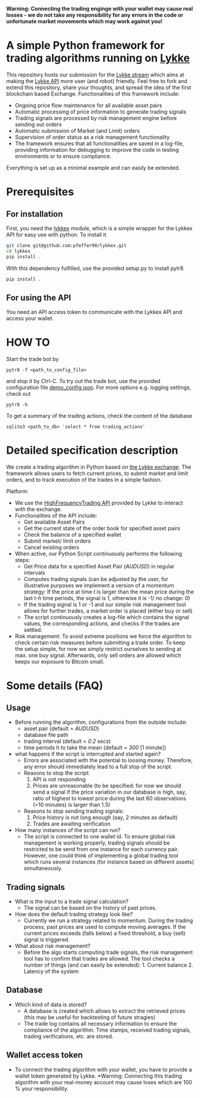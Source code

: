 **Warning: Connecting the trading enginge with your wallet may cause real losses - we do not take any responsibility for any errors in the code or unfortunate market movements which may work against you!**

# A simple Python framework for trading algorithms running on [Lykke](www.lykke.com) 

This repository hosts our submission for the [Lykke stream](https://streams.lykke.com/Project/ProjectDetails/python-simple-trading-algorithm-development) which aims at making the [Lykke API](https://hft-service-dev.lykkex.net/swagger/ui/index.html#/) more user (and robot) friendly. Feel free to fork and extend this repository, share your thoughts, and spread the idea of the first blockchain based Exchange. Functionalities of this framework include:
- Ongoing price flow maintenance for all available asset pairs 
- Automatic processing of price information to generate trading signals
- Trading signals are processed by risk management engine before sending out orders
- Automatic submission of Market (and Limit) orders 
- Supervision of order status as a risk management functionality
- The framework ensures that all functionalities are saved in a log-file, providing information for debugging to improve the code in testing environments or to ensure compliance. 

Everything is set up as a minimal example and can easily be extended. 

# Prerequisites

## For installation

First, you need the [lykkex](https://github.com/pfeffer90/lykkex) module, which is a simple wrapper for the Lykkex API for easy use with python. To install it
```bash
git clone git@github.com:pfeffer90/lykkex.git
cd lykkex
pip install .
```

With this dependency fulfilled, use the provided setup.py to install pytr8
  
```bash
pip install .
```

## For using the API

You need an API access token to communicate with the Lykkex API and access your wallet. 


# HOW TO

Start the trade bot by
```
pytr8 -f <path_to_config_file>
```
and stop it by Ctrl-C. To try out the trade bot, use the provided configuration file [demo_config.json](./demo_config.json). For more options e.g. logging settings, check out 
```
pytr8 -h 
``` 

To get a summary of the trading actions, check the content of the database
```
sqlite3 <path_to_db> 'select * from trading_actions'
```

# Detailed specification description

We create a trading algorithm in Python based on [the Lykke exchange](https://www.lykke.com/). The framework allows users to fetch current prices, to submit market and limit orders, and to track execution of the trades in a simple fashion. 

Platform:
  - We use the [HighFrequencyTrading API](https://hft-service-dev.lykkex.net/swagger/ui/index.html) provided by Lykke to interact with the exchange.
  - Functionalities of the API include:
    - Get available Asset Pairs 
    - Get the current state of the order book for specified asset pairs
    - Check the balance of a specified wallet
    - Submit market/ limit orders
    - Cancel existing orders
  - When active, our Python Script continuously performs the following steps:
    - Get Price data for a specified Asset Pair (*AUDUSD*) in regular intervals
    - Computes trading signals (can be adjusted by the user, for illustrative purposes we implement a version of a momentum strategy: If the    price at time *t* is larger than the mean price during the last *t-h* time periods, the signal is 1, otherwise it is -1/ no change: 0)
    - If the trading signal is 1 or -1 and our simple risk management tool allows for further trades, a market order is placed (either buy or sell)
    - The script continuously creates a log-file which contains the signal values, the corresponding actions, and checks if the trades are settled.
  - Risk management: To avoid extreme positions we force the algorithm to check certain risk measures before submitting a trade order. To keep the setup simple, for now we simply restrict ourselves to sending at max. one buy signal. Afterwards, only sell orders are allowed which keeps our exposure to Bitcoin small. 

# Some details (FAQ)

## Usage
* Before running the algorithm, configurations from the outside include:
  - asset pair (default = *AUDUSD*)
  - database file path
  - trading interval (default = *0.2 secs*)
  - time periods *h* to take the mean (default = *300* [1 minute])
* what happens if the script is interrupted and started again?
    - Errors are associated with the potential to loosing money. Therefore, any error should immediately lead to a full stop of the script. 
    - Reasons to stop the script:
        1. API is not responding
        2. Prices are unreasonable (to be specified: for now we should send a signal if the price variation in our database is high, say, ratio of highest to lowest price during the last 60 observations (=10 minutes) is larger than 1.5)
    - Reasons to stop sending trading signals:
        1. Price history is not long enough (say, 2 minutes as default)
        1. Trades are awaiting verification
* How many instances of the script can run?
    - The script is connected to one wallet id. To ensure global risk management is working properly, trading signals should be restricted to be send from one instance for each currency pair. However, one could think of implementing a global trading tool which runs several instances (for instance based on different assets) simultaneously. 

## Trading signals

* What is the input to a trade signal calculation?
   - The signal can be based on the history of past prices. 
* How does the default trading strategy look like?
   - Currently we run a strategy related to momentum. During the trading process, past prices are used to compute moving averages. If the current prices exceeds (falls below) a fixed threshold, a buy (sell) signal is triggered. 
* What about risk management?
   - Before the algo starts computing trade signals, the risk management tool has to confirm that trades are allowed. The tool checks a number of things (and can easily be extended): 1. Current balance 2. Latency of the system

## Database

* Which kind of data is stored?
   - A database is created which allows to extract the retrieved prices (this may be useful for backtesting of future stragies)
   - The trade log contains all necessary information to ensure the compliance of the algorithm. Time stamps, received trading signals, trading verifications, etc. are stored.

## Wallet access token
* To connect the trading algorithm with your wallet, you have to provide a wallet token generated by Lykke. *Warning: Connecting this trading algorithm with your real-money account may cause loses which are 100 % your responsibility.

